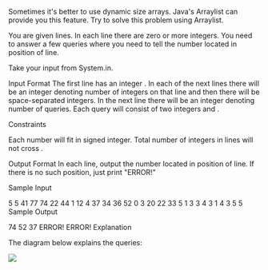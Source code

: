 Sometimes it's better to use dynamic size arrays. Java's Arraylist can provide you this feature. Try to solve this problem using Arraylist.

You are given  lines. In each line there are zero or more integers. You need to answer a few queries where you need to tell the number located in  position of  line.

Take your input from System.in.

Input Format
The first line has an integer . In each of the next  lines there will be an integer  denoting number of integers on that line and then there will be  space-separated integers. In the next line there will be an integer  denoting number of queries. Each query will consist of two integers  and .

Constraints

Each number will fit in signed integer.
Total number of integers in  lines will not cross .

Output Format
In each line, output the number located in  position of  line. If there is no such position, just print "ERROR!"

Sample Input

5
5 41 77 74 22 44
1 12
4 37 34 36 52
0
3 20 22 33
5
1 3
3 4
3 1
4 3
5 5
Sample Output

74
52
37
ERROR!
ERROR!
Explanation

The diagram below explains the queries:

![](https://s3.amazonaws.com/hr-assets/0/1489168616-b25dd38013-arraylist.png)
